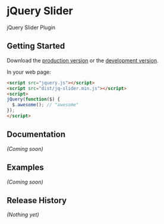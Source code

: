 # jQuery Slider

jQuery Slider Plugin

## Getting Started

Download the [production version][min] or the [development version][max].

[min]: https://raw.github.com/toruta39/jquery-jq-slider/master/dist/jquery.jq-slider.min.js
[max]: https://raw.github.com/toruta39/jquery-jq-slider/master/dist/jquery.jq-slider.js

In your web page:

```html
<script src="jquery.js"></script>
<script src="dist/jq-slider.min.js"></script>
<script>
jQuery(function($) {
  $.awesome(); // "awesome"
});
</script>
```

## Documentation
_(Coming soon)_

## Examples
_(Coming soon)_

## Release History
_(Nothing yet)_

